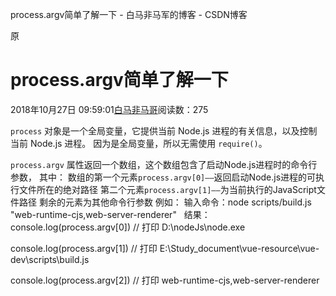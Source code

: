 process.argv简单了解一下 - 白马非马军的博客 - CSDN博客

原

# process.argv简单了解一下

2018年10月27日 09:59:01[白马非马哥](https://me.csdn.net/zxj0904010228)阅读数：275

`process` 对象是一个全局变量，它提供当前 Node.js 进程的有关信息，以及控制当前 Node.js 进程。 因为是全局变量，所以无需使用 `require()`。

`process.argv` 属性返回一个数组，这个数组包含了启动Node.js进程时的命令行参数，
其中：
数组的第一个元素`process.argv[0]——`返回启动Node.js进程的可执行文件所在的绝对路径
第二个元素`process.argv[1]——`为当前执行的JavaScript文件路径
剩余的元素为其他命令行参数
例如：
输入命令：node scripts/build.js "web-runtime-cjs,web-server-renderer"
  结果：
console.log(process.argv[0]) // 打印 D:\nodeJs\node.exe

console.log(process.argv[1]) // 打印 E:\Study_document\vue-resource\vue-dev\scripts\build.js

console.log(process.argv[2]) // 打印 web-runtime-cjs,web-server-renderer